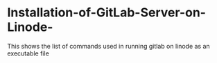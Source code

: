 # Installation-of-GitLab-Server-on-Linode-
This shows the list of commands used in running gitlab on linode as an executable file
